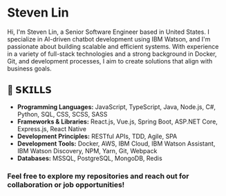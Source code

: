 # Steven Lin

Hi, I'm Steven Lin, a Senior Software Engineer based in United States. I specialize in AI-driven chatbot development using IBM Watson, and I'm passionate about building scalable and efficient systems. With experience in a variety of full-stack technologies and a strong background in Docker, Git, and development processes, I aim to create solutions that align with business goals.

## 🚀 𝗦𝗞𝗜𝗟𝗟𝗦

- **Programming Languages:** JavaScript, TypeScript, Java, Node.js, C#, Python, SQL, CSS, SCSS, SASS  
- **Frameworks & Libraries:** React.js, Vue.js, Spring Boot, ASP.NET Core, Express.js, React Native  
- **Development Principles:** RESTful APIs, TDD, Agile, SPA  
- **Development Tools:** Docker, AWS, IBM Cloud, IBM Watson Assistant, IBM Watson Discovery, NPM, Yarn, Git, Webpack  
- **Databases:** MSSQL, PostgreSQL, MongoDB, Redis  



### Feel free to explore my repositories and reach out for collaboration or job opportunities!
